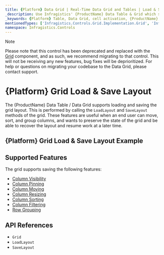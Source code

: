 ```yaml
---
title: {Platform} Data Grid | Real-Time Data Grid and Tables | Load & Save | Infragistics
_description: Use Infragistics' {ProductName} Data Table & Grid which supports loading and saving the layout the user makes.
_keywords: {Platform} Table, Data Grid, cell activation, {ProductName}, Infragistics
mentionedTypes: ['Infragistics.Controls.Grid.Implementation.Grid', 'Infragistics.Controls.Grid.Implementation.Column']
namespace: Infragistics.Controls
---
```


<!-- Blazor, WebComponents -->

> [!Note]
Please note that this control has been deprecated and replaced with the [Grid](grid/overview.md) component, and as such, we recommend migrating to that control. This will not be receiving any new features, bug fixes will be deprioritized. For help or questions on migrating your codebase to the Data Grid, please contact support. 

<!-- end: Blazor, WebComponents -->

# {Platform} Grid Load & Save Layout

The {ProductName} Data Table / Data Grid supports loading and saving the grid layout. This is performed by calling the `LoadLayout` and `SaveLayout` methods of the grid. These features are useful when an end user can move, sort, and group columns, and wants to preserve the state of the grid and be able to recover the layout and resume work at a later time.

## {Platform} Grid Load & Save Layout Example


<code-view style="height: 600px"
           data-demos-base-url="{environment:dvDemosBaseUrl}"
           iframe-src="{environment:dvDemosBaseUrl}/grids/data-grid-load-save-layout"
           alt="{Platform} Grid Load & Save Layout Example"
           github-src="grids/data-grid/load-save-layout">
</code-view>

<div class="divider--half"></div>

## Supported Features

The grid supports saving the following features:

- [Column Visibility](data-grid-column-chooser.md)
- [Column Pinning](data-grid-column-pinning.md)
- [Column Moving](data-grid-column-moving.md)
- [Column Resizing](data-grid-column-resizing.md)
- [Column Sorting](data-grid-column-sorting.md)
- [Column Filtering](data-grid-column-filtering.md)
- [Row Grouping](data-grid-row-grouping.md)

## API References

 - `Grid`
 - `LoadLayout`
 - `SaveLayout`